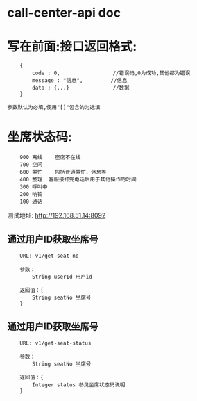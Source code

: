 # call-center-api doc

# 写在前面:接口返回格式:
```
	{    
		code : 0,                 //错误码,0为成功,其他都为错误
		message : "信息",         //信息
		data : {...}              //数据
	}
    
参数默认为必填,使用"[]"包含的为选填
```
# 坐席状态码:
```
	900 离线    座席不在线
	700 空闲
	600 置忙    包括普通置忙，休息等
	400 整理  客服接打完电话后用于其他操作的时间
	300 呼叫中
	200 响铃
	100 通话
```

测试地址: http://192.168.51.14:8092

## 通过用户ID获取坐席号
```
	URL: v1/get-seat-no

	参数：   
		String userId 用户id

	返回值：{
		String seatNo 坐席号
	}
```
## 通过用户ID获取坐席号
```
	URL: v1/get-seat-status

	参数：   
		String seatNo 坐席号
		
	返回值：{
		Integer status 参见坐席状态码说明
	}
```
